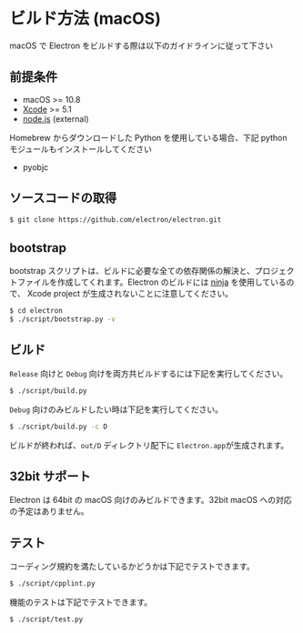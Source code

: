 # ビルド方法 (macOS)

macOS で Electron をビルドする際は以下のガイドラインに従って下さい

## 前提条件

* macOS >= 10.8
* [Xcode](https://developer.apple.com/technologies/tools/) >= 5.1
* [node.js](http://nodejs.org) (external)

Homebrew からダウンロードした Python を使用している場合、下記 python モジュールもインストールしてください

* pyobjc

## ソースコードの取得

```bash
$ git clone https://github.com/electron/electron.git
```

## bootstrap

bootstrap スクリプトは、ビルドに必要な全ての依存関係の解決と、プロジェクトファイルを作成してくれます。Electron のビルドには [ninja](https://ninja-build.org/) を使用しているので、 Xcode project が生成されないことに注意してください。

```bash
$ cd electron
$ ./script/bootstrap.py -v
```

## ビルド

`Release` 向けと `Debug` 向けを両方共ビルドするには下記を実行してください。

```bash
$ ./script/build.py
```

`Debug` 向けのみビルドしたい時は下記を実行してください。

```bash
$ ./script/build.py -c D
```

ビルドが終われば、`out/D` ディレクトリ配下に `Electron.app`が生成されます。

## 32bit サポート

Electron は 64bit の macOS 向けのみビルドできます。32bit macOS への対応の予定はありません。

## テスト

コーディング規約を満たしているかどうかは下記でテストできます。

```bash
$ ./script/cpplint.py
```

機能のテストは下記でテストできます。

```bash
$ ./script/test.py
```
